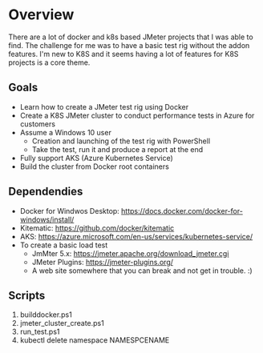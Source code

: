 # Overview
There are a lot of docker and k8s based JMeter projects that I was able to find.  The challenge for me was to have a basic test rig without the addon features.  I'm new to K8S and it seems having a lot of features for K8S projects is a core theme.

## Goals
- Learn how to create a JMeter test rig using Docker
- Create a K8S JMeter cluster to conduct performance tests in Azure for customers
- Assume a Windows 10 user
  - Creation and launching of the test rig with PowerShell
  - Take the test, run it and produce a report at the end
- Fully support AKS (Azure Kubernetes Service)
- Build the cluster from Docker root containers

## Dependendies
- Docker for Windwos Desktop: https://docs.docker.com/docker-for-windows/install/
- Kitematic: https://github.com/docker/kitematic
- AKS: https://azure.microsoft.com/en-us/services/kubernetes-service/
- To create a basic load test
  - JmMter 5.x: https://jmeter.apache.org/download_jmeter.cgi
  - JMeter Plugins: https://jmeter-plugins.org/
  - A web site somewhere that you can break and not get in trouble.  :)


## Scripts

1. builddocker.ps1
2. jmeter_cluster_create.ps1
3. run_test.ps1
4. kubectl delete namespace NAMESPCENAME